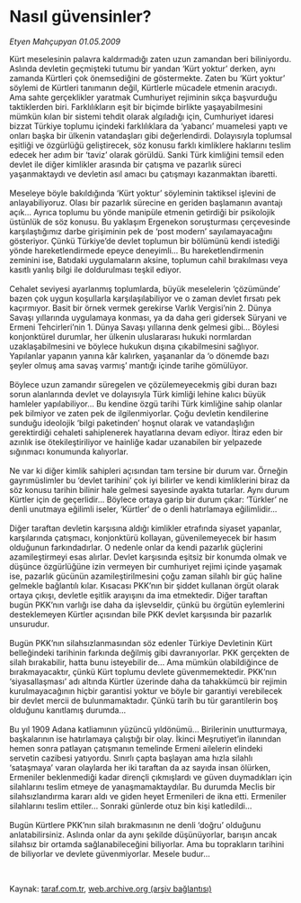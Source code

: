 # Nasıl güvensinler?

*Etyen Mahçupyan 01.05.2009*

<div class="taraf_structure_2col_1zq">
<div class="margen_n">



 <p>Kürt meselesinin palavra kaldırmadığı zaten uzun zamandan beri biliniyordu. Aslında devletin geçmişteki tutumu bir yandan ‘Kürt yoktur’ derken, aynı zamanda Kürtleri çok önemsediğini de göstermekte. Zaten bu ‘Kürt yoktur’ söylemi de Kürtleri tanımanın değil, Kürtlerle mücadele etmenin aracıydı. Ama sahte gerçeklikler yaratmak Cumhuriyet rejiminin sıkça başvurduğu taktiklerden biri. Farklılıkların eşit bir biçimde birlikte yaşayabilmesini mümkün kılan bir sistemi tehdit olarak algıladığı için, Cumhuriyet idaresi bizzat Türkiye toplumu içindeki farklılıklara da ‘yabancı’ muamelesi yaptı ve onları başka bir ülkenin vatandaşları gibi değerlendirdi. Dolayısıyla toplumsal eşitliği ve özgürlüğü geliştirecek, söz konusu farklı kimliklere haklarını teslim edecek her adım bir ‘taviz’ olarak görüldü. Sanki Türk kimliğini temsil eden devlet ile diğer kimlikler arasında bir çatışma ve pazarlık süreci yaşanmaktaydı ve devletin asıl amacı bu çatışmayı kazanmaktan ibaretti. <br/><br/>Meseleye böyle bakıldığında ‘Kürt yoktur’ söyleminin taktiksel işlevini de anlayabiliyoruz. Olası bir pazarlık sürecine en geriden başlamanın avantajı açık... Ayrıca toplumu bu yönde manipüle etmenin getirdiği bir psikolojik üstünlük de söz konusu. Bu yaklaşım Ergenekon soruşturması çerçevesinde karşılaştığımız darbe girişiminin pek de ‘post modern’ sayılamayacağını gösteriyor. Çünkü Türkiye’de devlet toplumun bir bölümünü kendi istediği yönde hareketlendirmede epeyce deneyimli... Bu hareketlendirmenin zeminini ise, Batıdaki uygulamaların aksine, toplumun cahil bırakılması veya kasıtlı yanlış bilgi ile doldurulması teşkil ediyor. <br/><br/>Cehalet seviyesi ayarlanmış toplumlarda, büyük meselelerin ‘çözümünde’ bazen çok uygun koşullarla karşılaşılabiliyor ve o zaman devlet fırsatı pek kaçırmıyor. Basit bir örnek vermek gerekirse Varlık Vergisi’nin 2. Dünya Savaşı yıllarında uygulamaya konması, ya da daha geri gidersek Süryani ve Ermeni Tehcirleri’nin 1. Dünya Savaşı yıllarına denk gelmesi gibi... Böylesi konjonktürel durumlar, her ülkenin uluslararası hukuki normlardan uzaklaşabilmesini ve böylece hukukun dışına çıkabilmesini sağlıyor. Yapılanlar yapanın yanına kâr kalırken, yaşananlar da ‘o dönemde bazı şeyler olmuş ama savaş varmış’ mantığı içinde tarihe gömülüyor. <br/><br/>Böylece uzun zamandır süregelen ve çözülemeyecekmiş gibi duran bazı sorun alanlarında devlet ve dolayısıyla Türk kimliği lehine kalıcı büyük hamleler yapılabiliyor... Bu kendine özgü tarihi Türk kimliğine sahip olanlar pek bilmiyor ve zaten pek de ilgilenmiyorlar. Çoğu devletin kendilerine sunduğu ideolojik ‘bilgi paketinden’ hoşnut olarak ve vatandaşlığın gerektirdiği cehaleti sahiplenerek hayatlarına devam ediyor. İtiraz eden bir azınlık ise ötekileştiriliyor ve hainliğe kadar uzanabilen bir yelpazede sığınmacı konumunda kalıyorlar. <br/><br/>Ne var ki diğer kimlik sahipleri açısından tam tersine bir durum var. Örneğin gayrımüslimler bu ‘devlet tarihini’ çok iyi bilirler ve kendi kimliklerini biraz da söz konusu tarihin bilinir hale gelmesi sayesinde ayakta tutarlar. Aynı durum Kürtler için de geçerlidir... Böylece ortaya garip bir durum çıkar: ‘Türkler’ ne denli unutmaya eğilimli iseler, ‘Kürtler’ de o denli hatırlamaya eğilimlidir... <br/><br/>Diğer taraftan devletin karşısına aldığı kimlikler etrafında siyaset yapanlar, karşılarında çatışmacı, konjonktürü kollayan, güvenilemeyecek bir hasım olduğunun farkındadırlar. O nedenle onlar da kendi pazarlık güçlerini azamileştirmeyi esas alırlar. Devlet karşısında eşitsiz bir konumda olmak ve düşünce özgürlüğüne izin vermeyen bir cumhuriyet rejimi içinde yaşamak ise, pazarlık gücünün azamileştirilmesini çoğu zaman silahlı bir güç haline gelmekle bağlantılı kılar. Kısacası PKK’nın bir şiddet kullanan örgüt olarak ortaya çıkışı, devletle eşitlik arayışını da ima etmektedir. Diğer taraftan bugün PKK’nın varlığı ise daha da işlevseldir, çünkü bu örgütün eylemlerini desteklemeyen Kürtler açısından bile PKK devlet karşısında bir pazarlık unsurudur. <br/><br/>Bugün PKK’nın silahsızlanmasından söz edenler Türkiye Devletinin Kürt belleğindeki tarihinin farkında değilmiş gibi davranıyorlar. PKK gerçekten de silah bırakabilir, hatta bunu isteyebilir de... Ama mümkün olabildiğince de bırakmayacaktır, çünkü Kürt toplumu devlete güvenmemektedir. PKK’nın ‘siyasallaşması’ adı altında Kürtler üzerinde daha da tahakkümcü bir rejimin kurulmayacağının hiçbir garantisi yoktur ve böyle bir garantiyi verebilecek bir devlet mercii de bulunmamaktadır. Çünkü tarih bu tür garantilerin boş olduğunu kanıtlamış durumda... <br/><br/>Bu yıl 1909 Adana katliamının yüzüncü yıldönümü... Birilerinin unutturmaya, başkalarının ise hatırlamaya çalıştığı bir olay. İkinci Meşrutiyet’in ilanından hemen sonra patlayan çatışmanın temelinde Ermeni ailelerin elindeki servetin cazibesi yatıyordu. Sınırlı çapta başlayan ama hızla silahlı ‘sataşmaya’ varan olaylarda her iki taraftan da az sayıda insan ölürken, Ermeniler beklenmediği kadar dirençli çıkmışlardı ve güven duymadıkları için silahlarını teslim etmeye de yanaşmamaktaydılar. Bu durumda Meclis bir silahsızlandırma kararı aldı ve giden heyet Ermenileri de ikna etti. Ermeniler silahlarını teslim ettiler... Sonraki günlerde otuz bin kişi katledildi... <br/><br/>Bugün Kürtlere PKK’nın silah bırakmasının ne denli ‘doğru’ olduğunu anlatabilirsiniz. Aslında onlar da aynı şekilde düşünüyorlar, barışın ancak silahsız bir ortamda sağlanabileceğini biliyorlar. Ama bu toprakların tarihini de biliyorlar ve devlete güvenmiyorlar. Mesele budur...</p>

<br/>


<div id="taraf_not">
</div>

</div>


</div>

Kaynak: [taraf.com.tr](http://www.taraf.com.tr:80/makale/5307.htm), [web.archive.org (arşiv bağlantısı)](http://web.archive.org/web/20090504083426/http://www.taraf.com.tr:80/makale/5307.htm)
